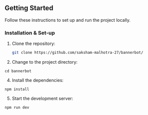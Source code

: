 ## Getting Started

Follow these instructions to set up and run the project locally.

### Installation & Set-up

1. Clone the repository:

   ```bash
   git clone https://github.com/saksham-malhotra-27/bannerbot/
2. Change to the project directory:
  ```
  cd bannerbot
  ```
4. Install the dependencies:
  ```
  npm install
  ```
5. Start the development server:
  ```
  npm run dev
  ```
